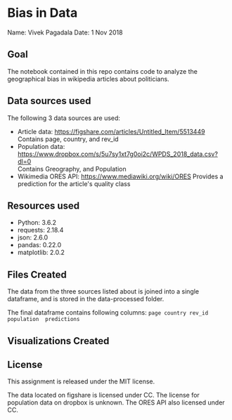 # Bias in Data

Name: Vivek Pagadala
Date: 1 Nov 2018

## Goal
The notebook contained in this repo contains code to analyze the geographical bias in wikipedia articles about politicians.

## Data sources used
The following 3 data sources are used:

- Article data: https://figshare.com/articles/Untitled_Item/5513449 <br/>
  Contains page, country, and rev_id
- Population data: https://www.dropbox.com/s/5u7sy1xt7g0oi2c/WPDS_2018_data.csv?dl=0 <br/>
  Contains Greography, and Population
- Wikimedia ORES API: https://www.mediawiki.org/wiki/ORES
  Provides a prediction for the article's quality class

## Resources used
- Python: 3.6.2
- requests: 2.18.4
- json: 2.6.0
- pandas: 0.22.0
- matplotlib: 2.0.2

## Files Created
The data from the three sources listed about is joined into a
single dataframe, and is stored in the data-processed folder.

The final dataframe contains following columns: 
```page	country	rev_id	population	predictions```

## Visualizations Created


## License
This assignment is released under the MIT license.

The data located on figshare is licensed under CC.
The license for population data on dropbox is unknown.
The ORES API also licensed under CC.
